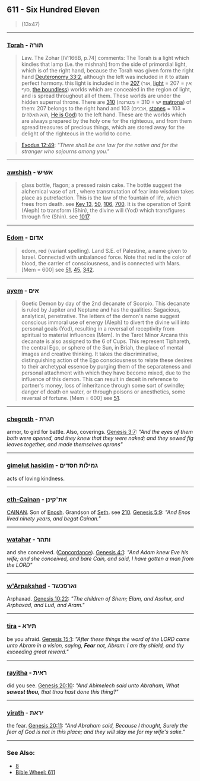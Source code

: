 ## 611 - Six Hundred Eleven
> (13x47)

---

### [Torah](/keys/ThVRH) - תורה
> Law. The Zohar [IV:166B, p.74] comments: The Torah is a light which kindles that lamp (i.e. the mishnah] from the side of primordial light, which is of the right hand, because the Torah was given form the right hand [Deuteronomy 33:2](http://biblehub.com/deuteronomy/33-2.htm), although the left was included in it to attain perfect harmony. this light is included in the [207](207) (אור, [light](/keys/AVR) = 207 = אין סוף, [the boundless](/keys/AIN.SVP)) worlds which are concealed in the region of light, and is spread throughout all of them. These worlds are under the hidden supernal throne. There are [310](310) (יש = 310 = מטרונה [matrona](/keys/MTRVNH)) of them: 207 belongs to the right hand and 103 (אבנים, [stones](/keys/ABNIM) = 103 = הוא האלהים, [He is God](/keys/HVA.HALHIM)) to the left hand. These are the worlds which are always prepared by the holy one for the righteous, and from them spread treasures of precious things, which are stored away for the delight of the righteous in the world to come.

> [Exodus 12:49](http://biblehub.com/exodus/12-49.htm): *"There shall be one law for the native and for the stranger who sojourns among you."*

---

### [awshish](/keys/AShISh) - אשיש
> glass bottle, flagon; a pressed raisin cake. The bottle suggest the alchemical vase of art , where transmutation of fear into wisdom takes place as putrefaction. This is the law of the fountain of life, which frees from death. see [Key 13](13), [50](50), [106](106), [700](700). It is the operation of Spirit (Aleph) to transform (Shin), the divine will (Yod) which transfigures through fire (Shin). see [1017](1017).

---

### [Edom](/keys/ADVMf) - אדום
> edom, red (variant spelling). Land S.E. of Palestine, a name given to Israel. Connected with unbalanced force. Note that red is the color of blood, the carrier of consciousness, and is connected with Mars. [Mem = 600] see [51](51), [45](45), [342](342).

---

### [ayem](/keys/AIMf) - אים
> Goetic Demon by day of the 2nd decanate of Scorpio. This decanate is ruled by Jupiter and Neptune and has the qualities: Sagacious, analytical, penetrative. The letters of the demon's name suggest conscious immoral use of energy (Aleph) to divert the divine will into personal goals (Yod), resulting in a reversal of receptivity from spiritual to material influences (Mem). In the Tarot Minor Arcana this decanate is also assigned to the 6 of Cups. This represent Tiphareth, the central Ego, or sphere of the Sun, in Briah, the place of mental images and creative thinking. It takes the discriminative, distinguishing action of the Ego consciousness to relate these desires to their archetypal essence by purging them of the separateness and personal attachment with which they have become mixed, due to the influence of this demon. This can result in deceit in reference to partner's money, loss of inheritance through some sort of swindle; danger of death on water, or through poisons or anesthetics, some reversal of fortune. [Mem = 600] see [51](51).

---

### [chegreth](/keys/ChGRTh) - חגרת
armor, to gird for battle. Also, coverings. [Genesis 3:7](https://biblehub.com/genesis/3-7.htm): *"And the eyes of them both were opened, and they knew that they were naked; and they sewed fig leaves together, and made themselves aprons"*

---

### [gimelut hasidim](/keys/GMILVTh.ChSDIM) - גמילות חסדים
acts of loving kindness.

---

### [eth-Cainan](/ATh-QINN) - את־קינן
[CAINAN](/keys/QINN). Son of [Enosh](/keys/ANVSh). Grandson of [Seth](/keys/ShTh). see [210](210). [Genesis 5:9](https://biblehub.com/genesis/5-9.htm): *"And Enos lived ninety years, and begat Cainan."*

---

### [watahar](/keys/VThHR) - ותהר
and she conceived. ([Concordance](https://biblehub.com/hebrew/vattahar_2029.htm)). [Genesis 4:1](https://biblehub.com/genesis/4-1.htm): *"And Adam knew Eve his wife; and she conceived, and bare Cain, and said, I have gotten a man from the LORD"*

---

### [w'Arpakshad](/keys/VARPKShD) - וארפכשד
Arphaxad. [Genesis 10:22](https://biblehub.com/genesis/10-22.htm): *"The children of Shem; Elam, and Asshur, and Arphaxad, and Lud, and Aram."*

---

### [tira](/keys/ThIRA) - תירא
be you afraid. [Genesis 15:1](https://biblehub.com/genesis/15-1.htm): *"After these things the word of the LORD came unto Abram in a vision, saying, **Fear** not, Abram: I am thy shield, and thy exceeding great reward."*

---

### [rayitha](/keys/RAITh) - ראית
did you see. [Genesis 20:10](https://biblehub.com/genesis/20-10.htm): *"And Abimelech said unto Abraham, What **sawest thou,** that thou hast done this thing?"*

---

### [yirath](/keys/IRATh) - יראת
the fear. [Genesis 20:11](https://biblehub.com/genesis/20-11.htm): *"And Abraham said, Because I thought, Surely the fear of God is not in this place; and they will slay me for my wife's sake."*

---

### See Also:

- [8](8)
- [Bible Wheel: 611](https://www.biblewheel.com//GR/GR_Database.php?SearchBy_Gematria=611)
